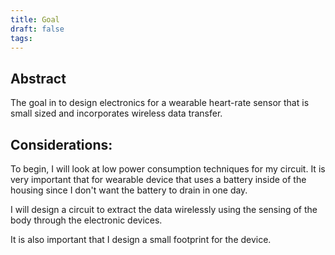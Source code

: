 ```yaml
---
title: Goal
draft: false
tags:
---
```

 
## Abstract
The goal in to design electronics for a wearable heart-rate sensor that is small sized and incorporates wireless data transfer.

## Considerations:

To begin, I will look at low power consumption techniques for my circuit. It is very important that for wearable device that uses a battery inside of the housing since I don't want the battery to drain in one day.


I will design a circuit to extract the data wirelessly using the sensing of the body through the electronic devices.


It is also important that I design a small footprint for the device.
